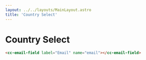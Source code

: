 ```yaml
---
layout: ../../layouts/MainLayout.astro
title: 'Country Select'
---
```


# Country Select


<div class="preview">
  <cc-country-select></cc-country-select>
</div>

```html
<cc-email-field label="Email" name="email"></cc-email-field>
```
